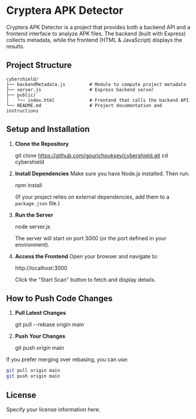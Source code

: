 # Cryptera APK Detector

Cryptera APK Detector is a project that provides both a backend API and a frontend interface to analyze APK files. The backend (built with Express) collects metadata, while the frontend (HTML & JavaScript) displays the results.

## Project Structure

```
cybershield/
├── backendMetadata.js         # Module to compute project metadata
├── server.js                  # Express backend server
├── public/
│   └── index.html             # Frontend that calls the backend API
└── README.md                  # Project documentation and instructions
```

## Setup and Installation

1. **Clone the Repository**
   
   git clone https://github.com/gourichouksey/cybershield.git
   cd cybershield
   

2. **Install Dependencies**
   Make sure you have Node.js installed. Then run:
   
   npm install
   
   (If your project relies on external dependencies, add them to a `package.json` file.)

3. **Run the Server**
   
   node server.js
   
   The server will start on port 3000 (or the port defined in your environment).

4. **Access the Frontend**
   Open your browser and navigate to:
   
   http://localhost:3000
   
   Click the "Start Scan" button to fetch and display details.

## How to Push Code Changes


1. **Pull Latest Changes**
   
   git pull --rebase origin main
   

2. **Push Your Changes**
   
   git push origin main
   

If you prefer merging over rebasing, you can use:
```bash
git pull origin main
git push origin main
```

## License

Specify your license information here.